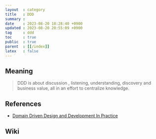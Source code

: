 ```yaml
---
layout  : category
title   : DDD
summary : 
date    : 2023-08-20 18:28:40 +0900
updated : 2023-08-20 20:55:09 +0900
tag     : ddd
toc     : true
public  : true
parent  : [[/index]]
latex   : false
---
```


## Meaning

> DDD is about discussion , listening, understanding, discovery and business value, all in an effort to centralize knowledge.

## References

- [Domain Driven Design and Development In Practice](https://www.infoq.com/articles/ddd-in-practice/)

## Wiki